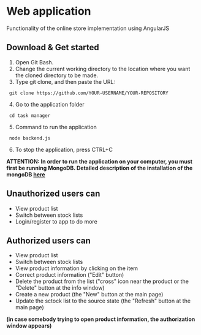 # Web application
Functionality of the online store implementation using AngularJS

## Download & Get started
1. Open Git Bash.
2. Change the current working directory to the location where you want the cloned directory to be made.
3. Type git clone, and then paste the URL:
```
 git clone https://github.com/YOUR-USERNAME/YOUR-REPOSITORY
```
4. Go to the application folder
```
 cd task manager
```
5. Сommand to run the application
```
 node backend.js
```
6. To stop the application, press CTRL+C

**ATTENTION: In order to run the application on your computer, you must first be running MongoDB. Detailed description of the installation of the mongoDB [here](https://metanit.com/nosql/mongodb/1.2.php)**


## Unauthorized users can
   * View product list
   * Switch between stock lists
   * Login/register to app to do more
 


## Authorized users can
   * View product list
   * Switch between stock lists
   * View product information by clicking on the item
   * Correct product information ("Edit" button)
   * Delete the product from the list ("cross" icon near the product or the "Delete" button at the info window)
   * Create a new product (the "New" button at the main page)
   * Update the sctock list to the source state (the "Refresh" button at the main page)



**(in case somebody trying to open product information, the authorization window appears)**
